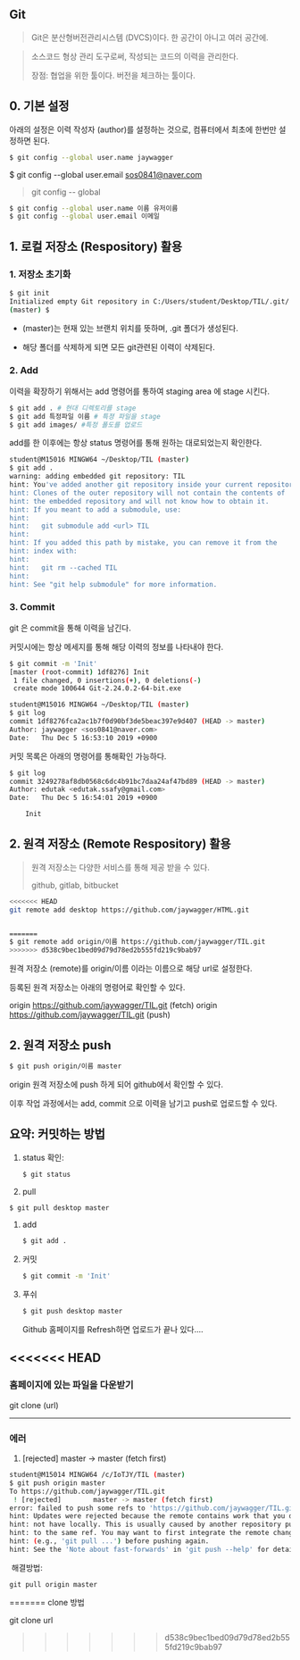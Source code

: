 ## Git

>  Git은 분산형버전관리시스템 (DVCS)이다. 한 공간이 아니고 여러 공간에.

>  소스코드 형상 관리 도구로써, 작성되는 코드의 이력을 관리한다. 
>
>  장점: 협업을 위한 툴이다. 버전을 체크하는 툴이다.

## 0. 기본 설정

아래의 설정은 이력 작성자 (author)를 설정하는 것으로, 컴퓨터에서 최초에 한번만 설정하면 된다.

```bash
$ git config --global user.name jaywagger
```

$ git config --global user.email sos0841@naver.com

> git config -- global 

```bash
$ git config --global user.name 이름 유저이름
$ git config --global user.email 이메일
```



## 1. 로컬 저장소 (Respository) 활용

### 1. 저장소 초기화

```bash
$ git init
Initialized empty Git repository in C:/Users/student/Desktop/TIL/.git/
(master) $
```

* (master)는 현재 있는 브랜치 위치를 뜻하며, .git 폴더가 생성된다.

* 해당 폴더를 삭제하게 되면 모든 git관련된 이력이 삭제된다.



### 2. Add

이력을 확장하기 위해서는 add 명령어를 통하여 staging area 에 stage 시킨다.

``` bash
$ git add . # 현대 디렉토리를 stage
$ git add 특정파일 이름 # 특졍 파일을 stage
$ git add images/ #특정 폴도를 업로드
```



add를 한 이후에는 항상 status 명령어를 통해 원하는 대로되었는지 확인한다.

``` bash
student@M15016 MINGW64 ~/Desktop/TIL (master)
$ git add .
warning: adding embedded git repository: TIL
hint: You've added another git repository inside your current repository.
hint: Clones of the outer repository will not contain the contents of
hint: the embedded repository and will not know how to obtain it.
hint: If you meant to add a submodule, use:
hint:
hint:   git submodule add <url> TIL
hint:
hint: If you added this path by mistake, you can remove it from the
hint: index with:
hint:
hint:   git rm --cached TIL
hint:
hint: See "git help submodule" for more information.

```

### 3. Commit

git 은 commit을 통해 이력을 남긴다. 

커밋시에는 항상 메세지를 통해 해당 이력의 정보를 나타내야 한다. 

```bash
$ git commit -m 'Init'
[master (root-commit) 1df8276] Init
 1 file changed, 0 insertions(+), 0 deletions(-)
 create mode 100644 Git-2.24.0.2-64-bit.exe

student@M15016 MINGW64 ~/Desktop/TIL (master)
$ git log
commit 1df8276fca2ac1b7f0d90bf3de5beac397e9d407 (HEAD -> master)
Author: jaywagger <sos0841@naver.com>
Date:   Thu Dec 5 16:53:10 2019 +0900
```

커밋 목록은 아래의 명령어를 통해확인 가능하다.

``` bash
$ git log
commit 3249278af8db0568c6dc4b91bc7daa24af47bd89 (HEAD -> master)
Author: edutak <edutak.ssafy@gmail.com>
Date:   Thu Dec 5 16:54:01 2019 +0900

    Init
```





## 2. 원격 저장소 (Remote Respository) 활용

> 원격 저장소는 다양한 서비스를 통해 제공 받을 수 있다.
>
> github, gitlab, bitbucket

``` bash
<<<<<<< HEAD
git remote add desktop https://github.com/jaywagger/HTML.git


=======
$ git remote add origin/이름 https://github.com/jaywagger/TIL.git
>>>>>>> d538c9bec1bed09d79d78ed2b555fd219c9bab97
```

원격 저장소 (remote)를 origin/이름 이라는 이름으로 해당 url로 설정한다.

등록된 원격 저장소는 아래의 명령어로 확인할 수 있다.

origin  https://github.com/jaywagger/TIL.git (fetch)
origin  https://github.com/jaywagger/TIL.git (push)

## 2. 원격 저장소 push

``` bash
$ git push origin/이름 master
```

origin 원격 저장소에 push 하게 되어 github에서 확인할 수 있다. 

이후 작업 과정에서는 add, commit 으로 이력을 남기고 push로 업로드할 수 있다.



## 요약: 커밋하는 방법

1. status 확인: 

   ```bash
   $ git status
   ```

2. pull

``` bash
$ git pull desktop master
```



1. add 

   ``` bash
   $ git add .
   ```

2. 커밋 

   ``` bash
   $ git commit -m 'Init'
   ```

3. 푸쉬

   ```bash
   $ git push desktop master
   ```

   Github 홈페이지를 Refresh하면 업로드가 끝나 있다....

<<<<<<< HEAD
---------------------------------------------------------------------------------------------------------

### 홈페이지에 있는 파일을 다운받기

git clone (url)

--------------------------------------------------------------------------------------------------

### 에러

1. [rejected]        master -> master (fetch first)

``` bash
student@M15014 MINGW64 /c/IoTJY/TIL (master)
$ git push origin master
To https://github.com/jaywagger/TIL.git
 ! [rejected]        master -> master (fetch first)
error: failed to push some refs to 'https://github.com/jaywagger/TIL.git'
hint: Updates were rejected because the remote contains work that you do
hint: not have locally. This is usually caused by another repository pushing
hint: to the same ref. You may want to first integrate the remote changes
hint: (e.g., 'git pull ...') before pushing again.
hint: See the 'Note about fast-forwards' in 'git push --help' for details.

```

​	해결방법: 

	git pull origin master
=======
clone 방법

git clone url
>>>>>>> d538c9bec1bed09d79d78ed2b555fd219c9bab97
